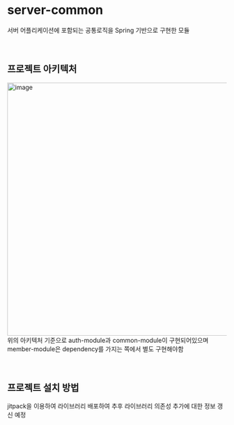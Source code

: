 # server-common
서버 어플리케이션에 포함되는 공통로직을 Spring 기반으로 구현한 모듈
<br/> <br/> <br/>

## 프로젝트 아키텍처
<img width="581" alt="image" src="https://github.com/user-attachments/assets/b84ece84-c764-489a-9075-d7c30be623ee">
<br/>
위의 아키텍처 기준으로 auth-module과 common-module이 구현되어있으며 member-module은 dependency를 가지는 쪽에서 별도 구현해야함
<br/> <br/> <br/>

## 프로젝트 설치 방법
jitpack을 이용하여 라이브러리 배포하여 추후 라이브러리 의존성 추가에 대한 정보 갱신 예정
